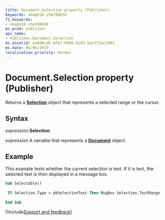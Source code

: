 ```yaml
---
title: Document.Selection property (Publisher)
keywords: vbapb10.chm196658
f1_keywords:
- vbapb10.chm196658
ms.prod: publisher
api_name:
- Publisher.Document.Selection
ms.assetid: b1098cdb-8fb7-0906-b193-6dc572ac2993
ms.date: 06/06/2019
localization_priority: Normal
---
```



# Document.Selection property (Publisher)

Returns a **[Selection](Publisher.Selection.md)** object that represents a selected range or the cursor.


## Syntax

_expression_.**Selection**

_expression_ A variable that represents a **[Document](Publisher.Document.md)** object.


## Example

This example tests whether the current selection is text. If it is text, the selected text is then displayed in a message box.

```vb
Sub Selectable() 
 
 If Selection.Type = pbSelectionText Then MsgBox Selection.TextRange 
 
End Sub
```

[!include[Support and feedback](~/includes/feedback-boilerplate.md)]